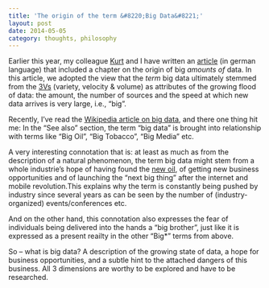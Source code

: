 ```yaml
---
title: 'The origin of the term &#8220;Big Data&#8221;'
layout: post
date: 2014-05-05
category: thoughts, philosophy
---
```


Earlier this year, my colleague <a title="Kurt Stockinger @ ZHAW" href="http://www.zhaw.ch/fileadmin/php_includes/popup/person-detail.php?kurzz=stog" target="_blank">Kurt</a> and I have written an <a title="Data Science für Lehre, Forschung und Praxis" href="http://link.springer.com/article/10.1365/s40702-014-0040-1?sa_campaign=email/event/articleAuthor/onlineFirst" target="_blank">article</a> (in german language) that included a chapter on the origin of big _amounts of_ data. In this article, we adopted the view that the _term_ big data ultimately stemmed from the <a title="The 3 Vs" href="http://www.datasciencecentral.com/forum/topics/the-3vs-that-define-big-data" target="_blank">3Vs</a> (variety, velocity & volume) as attributes of the growing flood of data: the amount, the number of sources and the speed at which new data arrives is very large, i.e., &#8220;big&#8221;.

Recently, I&#8217;ve read the <a title="Wikipedia: Big Data" href="http://en.wikipedia.org/wiki/Big_data" target="_blank">Wikipedia article on big data</a>, and there one thing hit me: In the &#8220;See also&#8221; section, the term &#8220;big data&#8221; is brought into relationship with terms like &#8220;Big Oil&#8221;, &#8220;Big Tobacco&#8221;, &#8220;Big Media&#8221; etc.<!--more-->

A very interesting connotation that is: at least as much as from the description of a natural phenomenon, the term big data might stem from a whole industrie&#8217;s hope of having found the <a title="Clive Humby: Data is the new oil" href="http://www.rawstory.com/rs/2013/08/24/data-is-the-new-oil-tech-giants-may-be-huge-but-nothing-matches-big-data/" target="_blank">new oil</a>, of getting new business opportunities and of launching the &#8220;next big thing&#8221; after the internet and mobile revolution.This explains why the term is constantly being pushed by industry since several years as can be seen by the number of (industry-organized) events/conferences etc.

And on the other hand, this connotation also expresses the fear of individuals being delivered into the hands a &#8220;big brother&#8221;, just like it is expressed as a present reailty in the other &#8220;Big*&#8221; terms from above.

So &#8211; what is big data? A description of the growing state of data, a hope for business opportunities, and a subtle hint to the attached dangers of this business. All 3 dimensions are worthy to be explored and have to be researched.